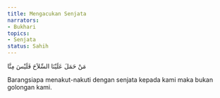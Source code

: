 ```yaml
---
title: Mengacukan Senjata
narrators:
- Bukhari
topics:
- Senjata
status: Sahih
---
```


<p lang="ar">
مَنْ حَمَلَ عَلَيْنَا السِّلاَحَ فَلَيْسَ مِنَّا
</p>

Barangsiapa menakut-nakuti dengan senjata kepada kami maka bukan golongan kami.
